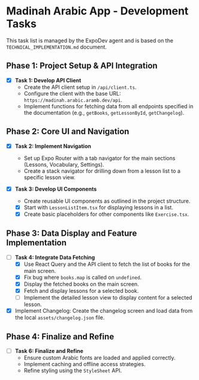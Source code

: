 # Madinah Arabic App - Development Tasks

This task list is managed by the ExpoDev agent and is based on the `TECHNICAL_IMPLEMENTATION.md` document.

## Phase 1: Project Setup & API Integration

- [x] **Task 1: Develop API Client**
  - Create the API client setup in `/api/client.ts`.
  - Configure the client with the base URL: `https://madinah.arabic.aramb.dev/api`.
  - Implement functions for fetching data from all endpoints specified in the documentation (e.g., `getBooks`, `getLessonById`, `getChangelog`).

## Phase 2: Core UI and Navigation

- [x] **Task 2: Implement Navigation**
  - Set up Expo Router with a tab navigator for the main sections (Lessons, Vocabulary, Settings).
  - Create a stack navigator for drilling down from a lesson list to a specific lesson view.

- [x] **Task 3: Develop UI Components**
  - Create reusable UI components as outlined in the project structure.
  - [x] Start with `LessonListItem.tsx` for displaying lessons in a list.
  - [x] Create basic placeholders for other components like `Exercise.tsx`.

## Phase 3: Data Display and Feature Implementation

- [ ] **Task 4: Integrate Data Fetching**
  - [x] Use React Query and the API client to fetch the list of books for the main screen.
  - [x] Fix bug where `books.map` is called on `undefined`.
  - [x] Display the fetched books on the main screen.
  - [x] Fetch and display lessons for a selected book.
  - [ ] Implement the detailed lesson view to display content for a selected lesson.

- [x] Implement Changelog: Create the changelog screen and load data from the local `assets/changelog.json` file.

## Phase 4: Finalize and Refine

- [ ] **Task 6: Finalize and Refine**
  - Ensure custom Arabic fonts are loaded and applied correctly.
  - Implement caching and offline access strategies.
  - Refine styling using the `StyleSheet` API.